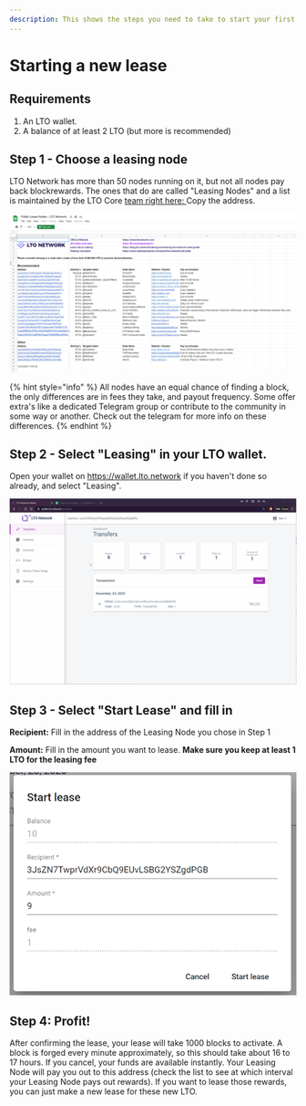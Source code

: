 ```yaml
---
description: This shows the steps you need to take to start your first lease.
---
```


# Starting a new lease

## Requirements

1. An LTO wallet. 
2. A balance of at least 2 LTO \(but more is recommended\) 

## Step 1 - Choose a leasing node

LTO Network has more than 50 nodes running on it, but not all nodes pay back blockrewards. The ones that do are called "Leasing Nodes" and a list is maintained by the LTO Core [team right here: ](https://docs.google.com/spreadsheets/d/1R9OPQxW9dD9anq217ffm9sXINV_xKTNNaiHcY_eOWmw/edit?usp=sharing)Copy the address. 

![All Leasing Nodes](../.gitbook/assets/image.png)

{% hint style="info" %}
All nodes have an equal chance of finding a block, the only differences are in fees they take, and payout frequency. Some offer extra's like a dedicated Telegram group or contribute to the community in some way or another. Check out the telegram for more info on these differences. 
{% endhint %}

## Step 2 - Select "Leasing" in your LTO wallet.

Open your wallet on https://wallet.lto.network if you haven't done so already, and select "Leasing".

![Select &quot;Leasing&quot; in the webwallet.](../.gitbook/assets/step2.gif)

## Step 3 - Select "Start Lease" and fill in

**Recipient:**    Fill in the address of the Leasing Node you chose in Step 1

**Amount:**       Fill in the amount you want to lease. **Make sure you keep at least 1 LTO for the leasing fee**

![Fill in the form, Start Lease and Confirm](../.gitbook/assets/image%20%281%29.png)

## Step 4: Profit!

After confirming the lease, your lease will take 1000 blocks to activate. A block is forged every minute approximately, so this should take about 16 to 17 hours. If you cancel, your funds are available instantly. Your Leasing Node will pay you out to this address \(check the list to see at which interval your Leasing Node pays out rewards\). If you want to lease those rewards, you can just make a new lease for these new LTO. 

